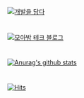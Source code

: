 [![개발을 담다](https://capsule-render.vercel.app/api?type=waving&color=auto&height=157&section=header&text=홍도산%20Tech-Blog&fontSize=50&animation=fadeIn&fontAlignY=38&desc=[Click!]&descAlignY=17&descAlign=7)](https://hongdosan.tistory.com/)

<h1></h1>

[![모아밤 테크 블로그](https://capsule-render.vercel.app/api?type=waving&color=auto&height=157&section=header&text=모아밤%20Tech-Blog&fontSize=50&animation=fadeIn&fontAlignY=38&desc=[Click!]&descAlignY=17&descAlign=7)](https://team-moabam.github.io/)

<h1></h1>

[![Anurag's github stats](https://github-readme-stats.vercel.app/api?env=PAT_1&username=HyuckJuneHong&theme=graywhite)](https://github.com/HyuckJuneHong?tab=repositories)

<h1></h1>

[![Hits](https://hits.seeyoufarm.com/api/count/incr/badge.svg?url=https%3A%2F%2Fgithub.com%2Fbombo-dev%2F&count_bg=%2379C83D&title_bg=%23555555&icon=&icon_color=%23E7E7E7&title=hits&edge_flat=false)](https://hits.seeyoufarm.com)

<!--
<p><img  src="https://github-readme-stats.vercel.app/api/top-langs?username=HyuckJuneHong&show_icons=true&locale=en&layout=compact" alt="HyuckJuneHong" /></p>

**HyuckJuneHong/HyuckJuneHong** is a ✨ _special_ ✨ repository because its `README.md` (this file) appears on your GitHub profile.

Here are some ideas to get you started:

- 🔭 I’m currently working on ...
- 🌱 I’m currently learning ...
- 👯 I’m looking to collaborate on ...
- 🤔 I’m looking for help with ...
- 💬 Ask me about ...
- 📫 How to reach me: ...
- 😄 Pronouns: ...
- ⚡ Fun fact: ...

![Anurag's GitHub stats](https://github-readme-stats.vercel.app/api?username=HyuckJuneHong)

![Anurag's GitHub stats](https://github-readme-stats.vercel.app/api?username=HyuckJuneHong&show_icons=true&theme=graywhite)
-->

